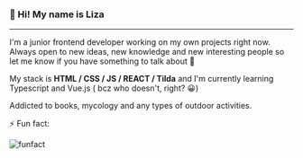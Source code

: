 ### 🍄 Hi! My name is Liza

---

I'm a junior frontend developer working on my own projects right now. Always open to new ideas, new knowledge and new interesting people so let me know if you have something to talk about 👀

My stack is **HTML / CSS / JS / REACT / Tilda** and I'm currently learning Typescript and Vue.js ( bcz who doesn't, right? 😀)

Addicted to books, mycology and any types of outdoor activities.


⚡ Fun fact:

![funfact](https://i.ibb.co/rQn8YjB/7777.jpg)

